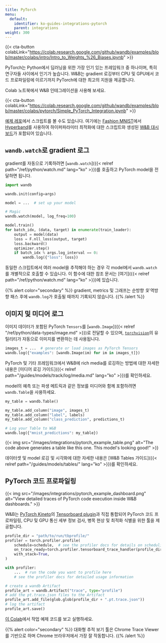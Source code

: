 ```yaml
---
title: PyTorch
menu:
  default:
    identifier: ko-guides-integrations-pytorch
    parent: integrations
weight: 300
---
```


{{< cta-button colabLink="https://colab.research.google.com/github/wandb/examples/blob/master/colabs/intro/Intro_to_Weights_%26_Biases.ipynb" >}}

PyTorch는 Python에서 딥러닝을 위한 가장 인기 있는 프레임워크 중 하나이며, 특히 연구자들 사이에서 인기가 높습니다. W&B는 gradient 로깅부터 CPU 및 GPU에서 코드 프로파일링에 이르기까지 PyTorch에 대한 최고의 지원을 제공합니다.

Colab 노트북에서 W&B 인테그레이션을 사용해 보세요.

{{< cta-button colabLink="https://colab.research.google.com/github/wandb/examples/blob/master/colabs/pytorch/Simple_PyTorch_Integration.ipynb" >}}

[예제 레포](https://github.com/wandb/examples)에서 스크립트를 볼 수도 있습니다. 여기에는 [Fashion MNIST](https://github.com/wandb/examples/tree/master/examples/pytorch/pytorch-cnn-fashion)에서 [Hyperband](https://arxiv.org/abs/1603.06560)를 사용하여 하이퍼파라미터 최적화에 대한 스크립트와 생성된 [W&B 대시보드](https://wandb.ai/wandb/keras-fashion-mnist/runs/5z1d85qs)가 포함되어 있습니다.

## `wandb.watch`로 gradient 로그

gradient를 자동으로 기록하려면 [`wandb.watch`]({{< relref path="/ref/python/watch.md" lang="ko" >}})를 호출하고 PyTorch model을 전달하면 됩니다.

```python
import wandb

wandb.init(config=args)

model = ...  # set up your model

# Magic
wandb.watch(model, log_freq=100)

model.train()
for batch_idx, (data, target) in enumerate(train_loader):
    output = model(data)
    loss = F.nll_loss(output, target)
    loss.backward()
    optimizer.step()
    if batch_idx % args.log_interval == 0:
        wandb.log({"loss": loss})
```

동일한 스크립트에서 여러 model을 추적해야 하는 경우 각 model에서 `wandb.watch`를 개별적으로 호출할 수 있습니다. 이 함수에 대한 참조 문서는 [여기]({{< relref path="/ref/python/watch.md" lang="ko" >}})에 있습니다.

{{% alert color="secondary" %}}
gradient, metrics 및 그래프는 순방향 _및_ 역방향 패스 후에 `wandb.log`가 호출될 때까지 기록되지 않습니다.
{{% /alert %}}

## 이미지 및 미디어 로그

이미지 데이터가 포함된 PyTorch `Tensors`를 [`wandb.Image`]({{< relref "/ref/python/data-types/image.md" >}})로 전달할 수 있으며, [`torchvision`](https://pytorch.org/vision/stable/index.html)의 유틸리티가 자동으로 이미지를 변환하는 데 사용됩니다.

```python
images_t = ...  # generate or load images as PyTorch Tensors
wandb.log({"examples": [wandb.Image(im) for im in images_t]})
```

PyTorch 및 기타 프레임워크에서 W&B에 rich media를 로깅하는 방법에 대한 자세한 내용은 [미디어 로깅 가이드]({{< relref path="/guides/models/track/log/media.md" lang="ko" >}})를 확인하세요.

model의 예측 또는 파생 메트릭과 같은 정보를 미디어와 함께 포함하려면 `wandb.Table`을 사용하세요.

```python
my_table = wandb.Table()

my_table.add_column("image", images_t)
my_table.add_column("label", labels)
my_table.add_column("class_prediction", predictions_t)

# Log your Table to W&B
wandb.log({"mnist_predictions": my_table})
```

{{< img src="/images/integrations/pytorch_example_table.png" alt="The code above generates a table like this one. This model's looking good!" >}}

데이터셋 및 model 로깅 및 시각화에 대한 자세한 내용은 [W&B Tables 가이드]({{< relref path="/guides/models/tables/" lang="ko" >}})를 확인하세요.

## PyTorch 코드 프로파일링

{{< img src="/images/integrations/pytorch_example_dashboard.png" alt="View detailed traces of PyTorch code execution inside W&B dashboards." >}}

W&B는 [PyTorch Kineto](https://github.com/pytorch/kineto)의 [Tensorboard plugin](https://github.com/pytorch/kineto/blob/master/tb_plugin/README.md)과 직접 통합되어 PyTorch 코드 프로파일링, CPU 및 GPU 통신 세부 정보 검사, 병목 현상 및 최적화 식별을 위한 툴을 제공합니다.

```python
profile_dir = "path/to/run/tbprofile/"
profiler = torch.profiler.profile(
    schedule=schedule,  # see the profiler docs for details on scheduling
    on_trace_ready=torch.profiler.tensorboard_trace_handler(profile_dir),
    with_stack=True,
)

with profiler:
    ...  # run the code you want to profile here
    # see the profiler docs for detailed usage information

# create a wandb Artifact
profile_art = wandb.Artifact("trace", type="profile")
# add the pt.trace.json files to the Artifact
profile_art.add_file(glob.glob(profile_dir + ".pt.trace.json"))
# log the artifact
profile_art.save()
```

[이 Colab](http://wandb.me/trace-colab)에서 작업 예제 코드를 보고 실행하세요.

{{% alert color="secondary" %}}
대화형 추적 보기 툴은 Chrome Trace Viewer를 기반으로 하며 Chrome 브라우저에서 가장 잘 작동합니다.
{{% /alert %}}
